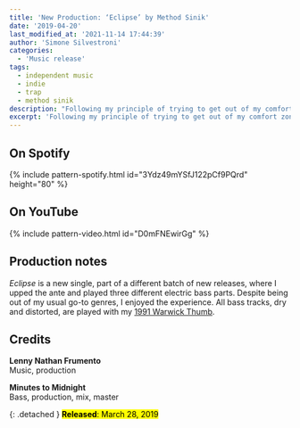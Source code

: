 ```yaml
---
title: 'New Production: ‘Eclipse’ by Method Sinik'
date: '2019-04-20'
last_modified_at: '2021-11-14 17:44:39'
author: 'Simone Silvestroni'
categories:
  - 'Music release'
tags:
  - independent music
  - indie
  - trap
  - method sinik
description: "Following my principle of trying to get out of my comfort zone, I helped the promising young artist Method Sinik with the production of his recent EP."
excerpt: 'Following my principle of trying to get out of my comfort zone, I helped the promising young artist Method Sinik with the production of his recent EP.'
---
```

## On Spotify

{% include pattern-spotify.html id="3Ydz49mYSfJ122pCf9PQrd" height="80" %}

## On YouTube

{% include pattern-video.html id="D0mFNEwirGg" %}

## Production notes

_Eclipse_ is a new single, part of a different batch of new releases, where I upped the ante and played three different electric bass parts. Despite being out of my usual go-to genres, I enjoyed the experience. All bass tracks, dry and distorted, are played with my [1991 Warwick Thumb](/uses/).

## Credits

**Lenny Nathan Frumento**<br>
Music, production

**Minutes to Midnight**<br>
Bass, production, mix, master

{: .detached }
<mark class="m2m-highlight small"><strong>Released</strong>: March 28, 2019</mark>